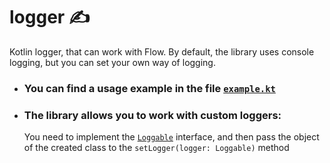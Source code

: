 # logger ✍️
Kotlin logger, that can work with Flow. By default, the library uses console logging, but you can set your own way of logging.

- ### You can find a usage example in the file [`example.kt`](src/main/kotlin/example.kt)
- ### The library allows you to work with custom loggers:
  You need to implement the [`Loggable`](src/main/kotlin/src/Loggable.kt) interface, and then pass the object of the created class to the `setLogger(logger: Loggable)` method
